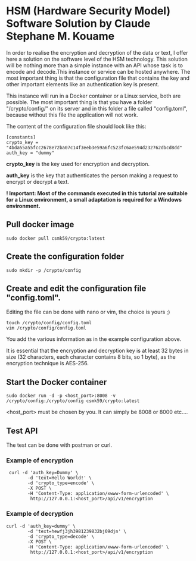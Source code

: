
# HSM (Hardware Security Model) Software Solution by Claude Stephane M. Kouame

In order to realise the encryption and decryption of the data or text, I offer here a solution on the software level of the HSM technology. This solution will be nothing more than a simple instance with an API whose task is to encode and decode.This instance or service can be hosted anywhere. The most important thing is that the configuration file that contains the key and other important elements like an authentication key is present.

This instance will run in a Docker container or a Linux service, both are possible. The most important thing is that you have a folder "/crypto/config/" on its server and in this folder a file called "config.toml", because without this file the application will not work.

The content of the configuration file should look like this:


```
[constants]
crypto_key = "4bda55a55fcc2678e72ba07c14f3eeb3e59a6fc523fc6ae594d232762dbcd8dd"
auth_key = "dummy"
```

**crypto_key** is the key used for encryption and decryption.

**auth_key** is the key that authenticates the person making a request to encrypt or decrypt a text.

**! Important: Most of the commands executed in this tutorial are suitable for a Linux environment, a small adaptation is required for a Windows environment.**

## Pull docker image

```
sudo docker pull csmk59/crypto:latest
```

## Create the configuration folder

```
sudo mkdir -p /crypto/config
```

## Create and edit the configuration file "config.toml".

Editing the file can be done with nano or vim, the choice is yours ;)

```
touch /crypto/config/config.toml
vim /crypto/config/config.toml
```

You add the various information as in the example configuration above.

It is essential that the encryption and decryption key is at least 32 bytes in size (32 characters, each character contains 8 bits, so 1 byte), as the encryption technique is AES-256.

## Start the Docker container

```
sudo docker run -d -p <host_port>:8008 -v /crypto/config:/crypto/config csmk59/crypto:latest
```

<host_port> must be chosen by you. It can simply be 8008 or 8000 etc....

## Test API

The test can be done with postman or curl.

### Example of encryption

```
 curl -d 'auth_key=Dummy' \
        -d 'text=Hello World!' \
        -d 'crypto_type=encode' \
        -X POST \
        -H 'Content-Type: application/xwww-form-urlencoded' \
         http://127.0.0.1:<host_port>/api/v1/encryption

```

### Example of decryption

```
curl -d 'auth_key=dummy' \
        -d 'text=hewfj3jh3981239832bj09djn' \
        -d 'crypto_type=decode' \
        -X POST \
        -H 'Content-Type: application/xwww-form-urlencoded' \
         http://127.0.0.1:<host_port>/api/v1/encryption


```


